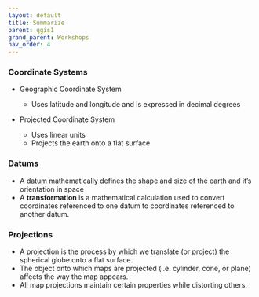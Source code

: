 ```yaml
---
layout: default
title: Summarize
parent: qgis1
grand_parent: Workshops
nav_order: 4
---
```


### Coordinate Systems

- Geographic Coordinate System
  - Uses latitude and longitude and is expressed in decimal degrees
  
- Projected Coordinate System
  - Uses linear units
  - Projects the earth onto a flat surface
  
### Datums
 
 - A datum mathematically defines the shape and size of the earth and it’s orientation in space
 - A **transformation** is a mathematical calculation used to convert coordinates referenced to one datum to coordinates referenced to another datum.
 
### Projections
 
* A projection is the process by which we translate (or project) the spherical globe onto a flat surface.
* The object onto which maps are projected (i.e. cylinder, cone, or plane) affects the way the map appears.
* All map projections maintain certain properties while distorting others.
